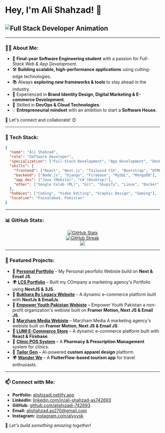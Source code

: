 # Hey, I'm Ali Shahzad! 👋

## <img src="https://readme-typing-svg.herokuapp.com?font=Fira+Code&weight=500&size=22&duration=3000&pause=1000&color=F7F7F7&vCenter=true&multiline=true&width=450&height=50&lines=Full+Stack+Web+&+App+Developer+%F0%9F%9A%80" alt="Full Stack Developer Animation" />

---

### 👨‍💻 About Me:

- 🚀 **Final-year Software Engineering student** with a passion for *Full-Stack Web & App Development*.
- 🛠 **Building scalable, high-performance applications** using cutting-edge technologies.
- 📚 Always **exploring new frameworks & tools** to stay ahead in the industry.
- 🎨 Experienced in **Brand Identity Design, Digital Marketing & E-commerce Development**.
- 🔧 Skilled in **DevOps & Cloud Technologies**.
- 💡 **Entrepreneurial mindset** with an ambition to start a **Software House**.

💬 Let's connect and collaborate! 😊

---

### 📖 Tech Stack:

```json
{
  "name": "Ali Shahzad",
  "role": "Software Developer",
  "specialization": ["Full-Stack Development", "App Development", "DevOps"],
  "skills": {
    "frontend": ["React", "Next.js", "Tailwind CSS", "Bootstrap", "HTML", "CSS"],
    "backend": ["Node.js", "Django", "Firebase", "MySQL", "MongoDB"],
    "app_dev": ["Java (Mobile)", "C# (Desktop)"],
    "other": ["Google Colab (ML)", "Git", "Shopify", "Linux", "Docker", "Kubernetes"]
  },
  "hobbies": ["Coding", "Video Editing", "Graphic Design", "Gaming"],
  "location": "Faisalabad, Pakistan"
}
```

---

### 📊 GitHub Stats:

<p align="center">
  <a href="https://github.com/alishizadi-742693">
    <img src="https://github-readme-stats.vercel.app/api?username=alishizadi-742693&show_icons=true&theme=radical&hide_border=true&count_private=true&include_all_commits=true&bg_color=0d1117" alt="GitHub Stats" />
  </a>
  <br />
  <a href="https://github.com/alishizadi-742693">
    <img src="https://github-readme-streak-stats.herokuapp.com?user=alishizadi-742693&theme=radical&hide_border=true&background=0d1117" alt="GitHub Streak" />
  </a>
  <br />
  <a href="https://github.com/alishizadi-742693">
   <img src="https://github-readme-stats.vercel.app/api/top-langs/?username=alishizadi-742693&langs_count=8&layout=compact&theme=radical&hide_border=true&bg_color=0d1117" />

  </a>
</p>

---

### 🚀 Featured Projects:

- 🎨 **[Personal Portfolio](https://alishahzad.netlify.app)** – My Personal peorfolio Webiste build on **Next & Email JS**.
- 🌍 **[LCS Portfolio](https://lumicreativesuite.netlify.app)** – Built my COmpany a marketing agency's Portfolio using **NextJS & 3JS**.
- 🎨 **[Bukhara By Legacy Website](https://bukharabylegacy.netlify.app)** – A dynamic e-commerce platform built with **NextJs & EmailJs**.
- 🎨 **[Empower Youth Pakistan Webiste](https://empoweryouthpakistan.netlify.app)** – Empower Youth Pakistan a non-profit organization's webiste built on **Framer Motion, Next JS & Email JS**.
- 🎨 **[Marzham Media Webiste](https://marzhammedia.netlify.app)** – Marzham Media A marketing agency's webiste built on **Framer Motion, Next JS & Email JS**.
- 🛒 **[LUMI E-Commerce Store](https://tailorgen.netlify.app)** – A dynamic e-commerce platform built with **React & Firebase**.
- 🏥 **[Clinic POS System](https://pharmacypos.netlify.app)** – A **Pharmacy & Prescription Management** system for clinics.
- 🎨 **[Tailor Gen](https://tailorgen.netlify.app)** – AI-powered **custom apparel design** platform.
- 🌍 **[Wander We](https://github.com/alishizadi-742693/WanderWe)** – A **FlutterFlow-based tourism app** for travel enthusiasts.

---

### 📫 Connect with Me:

- **Portfolio:** [alishizadi.netlify.app](https://alishizadi.netlify.app)
- **LinkedIn:** [linkedin.com/in/ali-shahzad-as742693](https://www.linkedin.com/in/ali-shahzad-as742693)
- **GitHub:** [github.com/alishizadi-742693](https://github.com/alishizadi-742693)
- **Email:** [alishahzad.as270@gmail.com](mailto:alishahzad.as270@gmail.com)
- **Instagram:** [instagram.com/alyyysk](https://www.instagram.com/alyyysk)

🚀 *Let's build something amazing together!*

